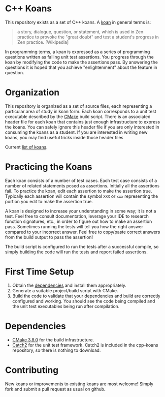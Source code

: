 # C++ Koans

This repository exists as a set of C++ koans.  A [koan](https://en.wikipedia.org/wiki/K%C5%8Dan) in general terms is:

> a story, dialogue, question, or statement, which is used in Zen practice to provoke the "great doubt" and test
> a student's progress in Zen practice. [Wikipedia]

In programming terms, a koan is expressed as a series of programming questions written as failing unit test assertions.
You progress through the koan by modifying the code to make  the assertions pass.  By answering the questions it is
hoped that you achieve "enlightenment" about the feature in question.

# Organization

This repository is organized as a set of source files, each representing a particular area of study in koan form.
Each koan corresponds to a unit test executable described by the [CMake](http://www.cmake.org) build script.
There is an associated header file for each koan that contains just enough infrastructure to express the koans.
You can safely ignore this header file if you are only interested in consuming the koans as a student.  If you
are interested in writing new koans, you may find useful tricks inside those header files.

Current [list of koans](koans.md).

# Practicing the Koans

Each koan consists of a number of test cases.  Each test case consists of a number of related statements posed
as assertions.  Initially all the assertions fail.  To practice the koan, edit each assertion to make the
assertion true.  Typically each assertion will contain the symbol `XXX` or `xxx` representing the portion you
edit to make the assertion true.

A koan is designed to increase your understanding in some way; it is not a test.  Feel free to consult documentation,
leverage your IDE to research function signatures, etc., in order to figure out how to make an assertion pass.
Sometimes running the tests will tell you how the right answer compared to your incorrect answer.  Feel free to
copy/paste correct answers from the build output to pass the assertion!

The build script is configured to run the tests after a successful compile, so simply building the code will run
the tests and report failed assertions.

# First Time Setup

1. Obtain the [dependencies](#dependencies) and install them appropriately.
2. Generate a suitable project/build script with CMake.
3. Build the code to validate that your dependencies and build are correctly configured and working.  You should
   see the code being compiled and the unit test executables being run after compilation.

# Dependencies

- [CMake 3.8.0](http://www.cmake.org) for the build infrastructure.
- [Catch2](http://catch-lib.net) for the unit test framework.  Catch2 is included in the cpp-koans repository,
  so there is nothing to download.
  
# Contributing

New koans or improvements to existing koans are most welcome!  Simply fork and submit a pull request as usual on github.
